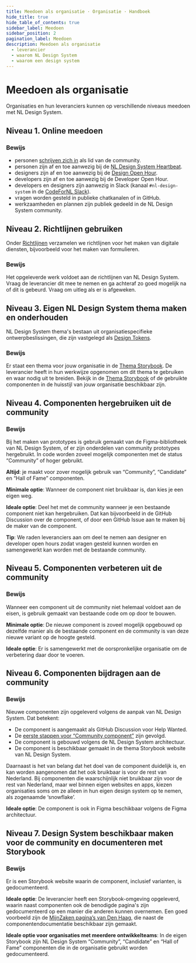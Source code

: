 ```yaml
---
title: Meedoen als organisatie · Organisatie · Handboek
hide_title: true
hide_table_of_contents: true
sidebar_label: Meedoen
sidebar_position: 2
pagination_label: Meedoen
description: Meedoen als organisatie
  - leverancier
  - waarom NL Design System
  - waarom een design system
---
```


# Meedoen als organisatie

Organisaties en hun leveranciers kunnen op verschillende niveaus meedoen met NL Design System.

## Niveau 1. Online meedoen

### Bewijs

- personen [schrijven zich in](/community/sluit-je-aan) als lid van de community.
- personen zijn af en toe aanwezig bij de [NL Design System Heartbeat](/events/heartbeat).
- designers zijn af en toe aanwezig bij de [Design Open Hour](/events/design-open-hour).
- developers zijn af en toe aanwezig bij de Developer Open Hour.
- developers en designers zijn aanwezig in Slack (kanaal `#nl-design-system` in de [CodeForNL Slack](https://praatmee.codefor.nl/)).
- vragen worden gesteld in publieke chatkanalen of in GitHub.
- werkzaamheden en plannen zijn publiek gedeeld in de NL Design System community.

## Niveau 2. Richtlijnen gebruiken

Onder [Richtlijnen](/richtlijnen/introductie) verzamelen we richtlijnen voor het maken van digitale diensten, bijvoorbeeld voor het maken van formulieren.

### Bewijs

Het opgeleverde werk voldoet aan de richtlijnen van NL Design System. Vraag de leverancier dit mee te nemen en ga achteraf zo goed mogelijk na of dit is gebeurd. Vraag om uitleg als er is afgeweken.

## Niveau 3. Eigen NL Design System thema maken en onderhouden

NL Design System thema's bestaan uit organisatiespecifieke ontwerpbeslissingen, die zijn vastgelegd als [Design Tokens](/handboek/design-tokens/).

### Bewijs

Er staat een thema voor jouw organisatie in de [Thema Storybook](https://nl-design-system.github.io/themes/). De leverancier heeft in hun werkwijze opgenomen om dit thema te gebruiken en waar nodig uit te breiden. Bekijk in de [Thema Storybook](https://nl-design-system.github.io/themes/) of de gebruikte componenten in de huisstijl van jouw organisatie beschikbaar zijn.

## Niveau 4. Componenten hergebruiken uit de community

### Bewijs

Bij het maken van prototypes is gebruik gemaakt van de Figma-bibliotheek van NL Design System, of er zijn onderdelen van community prototypes hergebruikt. In code worden zoveel mogelijk componenten met de status “Community” of hoger gebruikt.

**Altijd**: je maakt voor zover mogelijk gebruik van “Community”, “Candidate” en “Hall of Fame” componenten.

**Minimale optie**: Wanneer de component niet bruikbaar is, dan kies je een eigen weg.

**Ideale optie**: Deel het met de community wanneer je een bestaande component niet kan hergebruiken. Dat kan bijvoorbeeld in de GitHub Discussion over de component, of door een GitHub Issue aan te maken bij de maker van de component.

**Tip**: We raden leveranciers aan om deel te nemen aan designer en developer open hours zodat vragen gesteld kunnen worden en samengewerkt kan worden met de bestaande community.

## Niveau 5. Componenten verbeteren uit de community

### Bewijs

Wanneer een component uit de community niet helemaal voldoet aan de eisen, is gebruik gemaakt van bestaande code om op door te bouwen.

**Minimale optie**: De nieuwe component is zoveel mogelijk opgebouwd op dezelfde manier als de bestaande component en de community is van deze nieuwe variant op de hoogte gesteld.

**Ideale optie**: Er is samengewerkt met de oorspronkelijke organisatie om de verbetering daar door te voeren.

## Niveau 6. Componenten bijdragen aan de community

### Bewijs

Nieuwe componenten zijn opgeleverd volgens de aanpak van NL Design System. Dat betekent:

- De component is aangemaakt als GitHub Discussion voor Help Wanted.
- De [eerste stappen voor “Community component”](https://nldesignsystem.nl/handboek/community-stappenplan) zijn gevolgd.
- De component is gebouwd volgens de NL Design System architectuur.
- De component is beschikbaar gemaakt in de thema Storybook website van NL Design System.

Daarnaast is het van belang dat het doel van de component duidelijk is, en kan worden aangenomen dat het ook bruikbaar is voor de rest van Nederland. Bij componenten die waarschijnlijk niet bruikbaar zijn voor de rest van Nederland, maar wel binnen eigen websites en apps, kiezen organisaties soms om ze alleen in hun eigen design system op te nemen, als zogenaamde ‘snowflake’.

**Ideale optie**: De component is ook in Figma beschikbaar volgens de Figma architectuur.

## Niveau 7. Design System beschikbaar maken voor de community en documenteren met Storybook

### Bewijs

Er is een Storybook website waarin de component, inclusief varianten, is gedocumenteerd.

**Ideale optie**: De leverancier heeft een Storybook-omgeving opgeleverd, waarin naast componenten ook de benodigde pagina's zijn gedocumenteerd op een manier die anderen kunnen overnemen. Een goed voorbeeld zijn de [MijnZaken pagina’s van Den Haag](https://nl-design-system.github.io/denhaag/?path=/story/templates-overview--overview), die naast de componentendocumentatie beschikbaar zijn gemaakt.

**Ideale optie voor organisaties met meerdere ontwikkelteams**: In de eigen Storybook zijn NL Design System “Community”, “Candidate” en “Hall of Fame” componenten die in de organisatie gebruikt worden gedocumenteerd.
